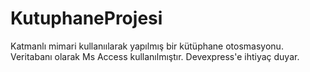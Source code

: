 # KutuphaneProjesi
 Katmanlı mimari kullanıılarak yapılmış bir kütüphane otosmasyonu. Veritabanı olarak Ms Access kullanılmıştır. Devexpress'e ihtiyaç duyar.
